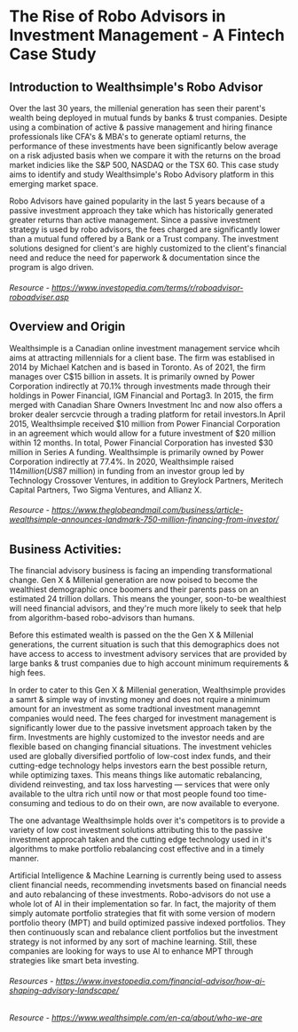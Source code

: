 # The Rise of Robo Advisors in Investment Management - A Fintech Case Study

## Introduction to Wealthsimple's Robo Advisor

Over the last 30 years, the millenial generation has seen their parent's wealth being deployed in mutual funds by banks & trust companies. Desipte using a combination of active & passive management and hiring finance professionals like CFA's & MBA's to generate optiaml returns, the performance of these investments have been significantly below average on a risk adjusted basis when we compare it with the returns on the broad market indicies like the S&P 500, NASDAQ or the TSX 60. This case study aims to identify and study Wealthsimple's Robo Advisory platform in this emerging market space. 

Robo Advisors have gained popularity in the last 5 years because of a passive investment approach they take which has historically generated greater returns than active management. Since a passive investment strategy is used by robo advisors, the fees charged are significantly lower than a mutual fund offered by a Bank or a Trust company. The investment solutions designed for client's are highly customized to the client's financial need and reduce the need for paperwork & documentation since the program is algo driven. 

###### Resource - https://www.investopedia.com/terms/r/roboadvisor-roboadviser.asp

## Overview and Origin

Wealthsimple is a Canadian online investment management service whcih aims at attracting millennials for a client base. The firm was establised in 2014 by Michael Katchen and is based in Toronto. As of 2021, the firm manages over C$15 billion in assets. It is primarily owned by Power Corporation indirectly at 70.1% through investments made through their holdings in Power Financial, IGM Financial and Portag3. In 2015, the firm merged with Canadian Share Owners Investment Inc and now also offers a broker dealer sercvcie through a trading platform for retail investors.In April 2015, Wealthsimple received $10 million from Power Financial Corporation in an agreement which would allow for a future investment of $20 million within 12 months. In total, Power Financial Corporation has invested $30 million in Series A funding. Wealthsimple is primarily owned by Power Corporation indirectly at 77.4%.
In 2020, Wealthsimple raised $114 million (US$87 million) in funding from an investor group led by Technology Crossover Ventures, in addition to Greylock Partners, Meritech Capital Partners, Two Sigma Ventures, and Allianz X.

###### Resource - https://www.theglobeandmail.com/business/article-wealthsimple-announces-landmark-750-million-financing-from-investor/

## Business Activities:

The financial advisory business is facing an impending transformational change. Gen X & Millenial generation are now poised to become the wealthiest demographic once boomers and their parents pass on an estimated 24 trillion dollars. This means the younger, soon-to-be wealthiest will need financial advisors, and they're much more likely to seek that help from algorithm-based robo-advisors than humans.

Before this estimated wealth is passed on the the Gen X & Millenial generations, the current situation is such that this demographics does not have access to access to investment advisory services that are provided by large banks & trust companies due to high account minimum requirements & high fees.

In order to cater to this Gen X & Millenial generation, Wealthsimple provides a samrt & simple way of invsting money and does not rquire a minimum amount for an investment as some tradtional investment managemnt companies would need. The fees charged for investment management is significantly lower due to the passive invetsment approach taken by the firm. Investments are highly customized to the investor needs and are flexible based on changing financial situations. The investment vehicles used are globally diversified portfolio of low-cost index funds, and their cutting-edge technology helps investors earn the best possible return, while optimizing taxes. This means things like automatic rebalancing, dividend reinvesting, and tax loss harvesting — services that were only available to the ultra rich until now or that most people found too time-consuming and tedious to do on their own, are now available to everyone.

The one advantage Wealthsimple holds over it's competitors is to provide a variety of low cost investment solutions attributing this to the passive investment approcah taken and the cutting edge technology used in it's algorithms to make portfolio rebalancing cost effective and in a timely manner.

Artificial Intelligence & Machine Learning is currently being used to assess client financial needs, recommending invetsments based on financial needs and auto rebalancing of these investments.
Robo-advisors do not use a whole lot of AI in their implementation so far. In fact, the majority of them simply automate portfolio strategies that fit with some version of modern portfolio theory (MPT) and build optimized passive indexed portfolios. They then continuously scan and rebalance client portfolios but the investment strategy is not informed by any sort of machine learning. Still, these companies are looking for ways to use AI to enhance MPT through strategies like smart beta investing.

###### Resources - https://www.investopedia.com/financial-advisor/how-ai-shaping-advisory-landscape/
###### Resource - https://www.wealthsimple.com/en-ca/about/who-we-are

